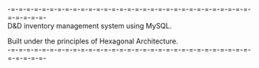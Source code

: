 -=-=-=-=-=-=-=-=-=-=-=-=-=-=-=-=-=-=-=-=-=-=-=-=-=-=-=-=-=-=-=-=-=-=-=-=-  
D&D inventory management system using MySQL.  
  
Built under the principles of Hexagonal Architecture.  
-=-=-=-=-=-=-=-=-=-=-=-=-=-=-=-=-=-=-=-=-=-=-=-=-=-=-=-=-=-=-=-=-=-=-=-=-  
